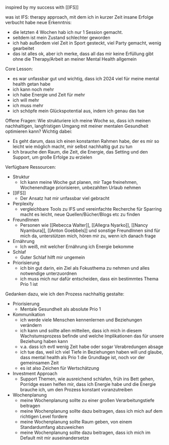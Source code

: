 inspired by my success with [[IFS]]

was ist IFS: therapy approach, mit dem ich in kurzer Zeit insane Erfolge verbucht habe
neue Erkenntnis: 
- die letzten 4 Wochen hab ich nur 1 Session gemacht. 
- seitdem ist mein Zustand schlechter geworden
- ich hab außerdem viel Zeit in Sport gesteckt, viel Party gemacht, wenig gearbeitet
- das ist alles ok, aber ich merke, dass all das mir keine Erfüllung gibt ohne die Therapy/Arbeit an meiner Mental Health allgemein

Core Lesson:
- es war unfassbar gut und wichtig, dass ich 2024 viel für meine mental health getan habe
- ich kann noch mehr
- ich habe Energie und Zeit für mehr 
- ich will mehr
- ich muss mehr
- ich schöpfe mein Glückspotential aus, indem ich genau das tue

Offene Fragen:
Wie strukturiere ich meine Woche so, dass ich meinen nachhaltigen, langfristigen Umgang mit meiner mentalen Gesundheit optimieren kann?
Wichtig dabei:
- Es geht darum, dass ich einen konstanten Rahmen habe, der es mir so leicht wie möglich macht, mir selbst nachhaltig gut zu tun
- Ich brauche den Raum, die Zeit, die Energie, das Setting und den Support, um große Erfolge zu erzielen

Verfügbare Ressourcen:
- Struktur
	- Ich kann meine Woche gut planen, mir Tage freinehmen, Wochenendtage priorisieren, unbezahlten Urlaub nehmen
- [[IFS]]
	- Der Ansatz hat mir unfassbar viel gebracht
- Perplexity 
	- vergleichbare Tools zu IFS und vereinfachte Recherche für Sparring macht es leicht, neue Quellen/Bücher/Blogs etc zu finden
- FreundInnen
	- Personen wie [[Rebecca Walter]], [[Allegra Nyarko]], [[Nancy Nyambura]], [[Anton Goebbels]] und sonstige FreundInnen sind für mich da, unterstützen mich, hören mir zu, wenn ich danach frage
- Ernährung
	- Ich weiß, mit welcher Ernährung ich Energie bekomme
- Schlaf
	- Guter Schlaf hilft mir ungemein
- Priorisierung
	- ich bin gut darin, ein Ziel als Fokusthema zu nehmen und alles notwendige unterzuordnen
	- ich muss mich nur dafür entscheiden, dass ein bestimmtes Thema Prio 1 ist


Gedanken dazu, wie ich den Prozess nachhaltig gestalte:
- Priorisierung
	- Mentale Gesundheit als absolute Prio 1
- Kommunikation
	- ich werde viele Menschen kennenlernen und Beziehungen verändern
	- ich kann und sollte allen mitteilen, dass ich mich in diesem Wachstumsprozess befinde und welche Implikationen das für unsere Beziehung haben kann
	- v.a. dass ich evtl wenig Zeit habe oder sogar Verabredungen absage
	- ich tue das, weil ich viel Tiefe in Beziehungen haben will und glaube, dass mental health als Prio 1 die Grundlage ist, noch vor der gemeinsamen Zeit
	- es ist also Zeichen für Wertschätzung
- Investment Approach
	- Support Themen, wie ausreichend schlafen, früh ins Bett gehen, Porridge essen helfen mir, dass ich Energie habe und die Energie brauche ich, um den Prozess konstant voranzutreiben
- Wochenplanung
	- meine Wochenplanung sollte zu einer großen Verarbeitungstiefe beitragen
	- meine Wochenplanung sollte dazu beitragen, dass ich mich auf dem richtigen Level fordere
	- meine Wochenplanung sollte Raum geben, von einem Standardumfang abzuweichen
	- meine Wochenplanung sollte dazu beitragen, dass ich mich im Default mit mir auseinandersetze